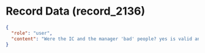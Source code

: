 # Record Data (record_2136)

```json
{
  "role": "user",
  "content": "Were the IC and the manager 'bad' people? yes is valid answer but give me a balcanced one"
}
```
